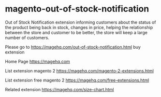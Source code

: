 # magento-out-of-stock-notification
Out of Stock Notification extension informing customers about the status of the product being back in stock, changes in price, helping the relationship between the store and customer to be better, the store will keep a large number of customers.

Please go to https://magehq.com/out-of-stock-notification.html buy extension

Home Page https://magehq.com

List extension magento 2 https://magehq.com/magento-2-extensions.html

List extension free magento 2 https://magehq.com/free-extensions.html

Related extension https://magehq.com/size-chart.html
